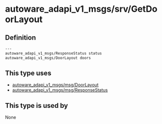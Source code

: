 <!-- This file is generated by a tool. Do not edit directly. -->

# autoware_adapi_v1_msgs/srv/GetDoorLayout

## Definition

```txt
---
autoware_adapi_v1_msgs/ResponseStatus status
autoware_adapi_v1_msgs/DoorLayout doors
```

## This type uses

- [autoware_adapi_v1_msgs/msg/DoorLayout](../../autoware_adapi_v1_msgs/msg/door_layout.md)
- [autoware_adapi_v1_msgs/msg/ResponseStatus](../../autoware_adapi_v1_msgs/msg/response_status.md)

## This type is used by

None
